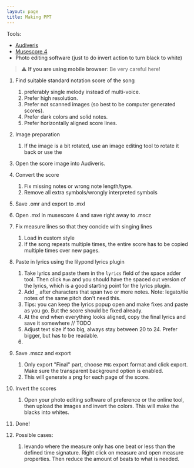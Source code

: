 ```yaml
---
layout: page
title: Making PPT
---
```


Tools:

- [Audiveris](https://audiveris.github.io/audiveris/_pages/install/README/)
- [Musescore 4](https://musescore.org/en/download)
- Photo editing software (just to do invert action to turn black to white)

> ⚠️ **If you are using mobile browser**: Be very careful here!

1. Find suitable standard notation score of the song
   1. preferably single melody instead of multi-voice.
   2. Prefer high resolution.
   3. Prefer not scanned images (so best to be computer generated scores).
   4. Prefer dark colors and solid notes.
   5. Prefer horizontally aligned score lines.
2. Image preparation
   1. If the image is a bit rotated, use an image editing tool to rotate it back or use the
3. Open the score image into Audiveris.
4. Convert the score
   1. Fix missing notes or wrong note length/type.
   2. Remove all extra symbols/wrongly interpreted symbols
5. Save .omr and export to .mxl
6. Open .mxl in musescore 4 and save right away to .mscz
7. Fix measure lines so that they concide with singing lines
   1. Load in custom style
   2. If the song repeats multiple times, the entire score has to be copied multiple times over new pages.
8. Paste in lyrics using the lilypond lyrics plugin
   1. Take lyrics and paste them in the `lyrics` field of the space adder tool. Then click `Run` and you should have the spaced out version of the lyrics, which is a good starting point for the lyrics plugin.
   2. Add `_` after characters that span two or more notes. Note: legato/tie notes of the same pitch don't need this.
   3. Tips: you can keep the lyrics popup open and make fixes and paste as you go. But the score should be fixed already.
   4. At the end when everything looks aligned, copy the final lyrics and save it somewhere // TODO
   5. Adjust text size if too big, always stay between 20 to 24. Prefer bigger, but has to be readable.
   6.
9. Save .mscz and export
   1. Only export "Final" part, choose `PNG` export format and click export. Make sure the transparent background option is enabled.
   2. This will generate a png for each page of the score.
10. Invert the scores
    1. Open your photo editing software of preference or the online tool, then upload the images and invert the colors. This will make the blacks into whites.
11. Done!

12. Possible cases:
    1. levando where the measure only has one beat or less than the defined time signature. Right click on measure and open measure properties. Then reduce the amount of beats to what is needed.
